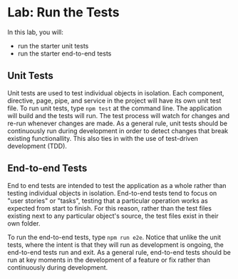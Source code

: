 # Lab: Run the Tests

In this lab, you will:

* run the starter unit tests
* run the starter end-to-end tests

## Unit Tests

Unit tests are used to test individual objects in isolation. Each component, directive, page, pipe, and service in the project will have its own unit test file. To run unit tests, type `npm test` at the command line. The application will build and the tests will run. The test process will watch for changes and re-run whenever changes are made. As a general rule, unit tests should be continuously run during development in order to detect changes that break existing functionallity. This also ties in with the use of test-driven development (TDD).

## End-to-end Tests

End to end tests are intended to test the application as a whole rather than testing individual objects in isolation. End-to-end tests tend to focus on "user stories" or "tasks", testing that a particular operation works as expected from start to finish. For this reason, rather than the test files existing next to any particular object's source, the test files exist in their own folder.

To run the end-to-end tests, type `npm run e2e`. Notice that unlike the unit tests, where the intent is that they will run as development is ongoing, the end-to-end tests run and exit. As a general rule, end-to-end tests should be run at key moments in the development of a feature or fix rather than continuously during development.